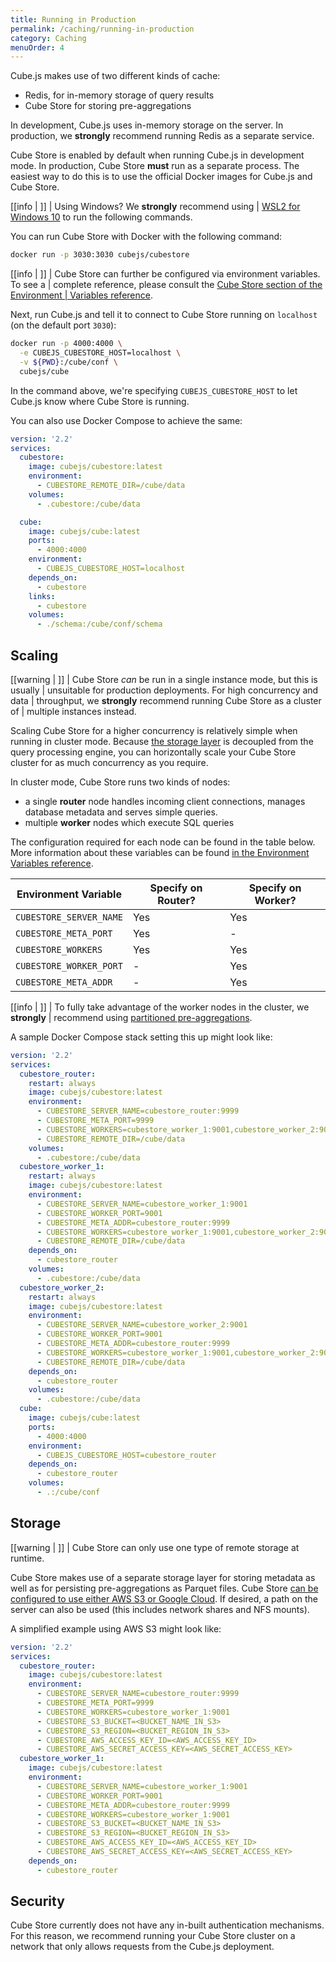 ```yaml
---
title: Running in Production
permalink: /caching/running-in-production
category: Caching
menuOrder: 4
---
```


Cube.js makes use of two different kinds of cache:

- Redis, for in-memory storage of query results
- Cube Store for storing pre-aggregations

In development, Cube.js uses in-memory storage on the server. In production, we
**strongly** recommend running Redis as a separate service.

Cube Store is enabled by default when running Cube.js in development mode. In
production, Cube Store **must** run as a separate process. The easiest way to do
this is to use the official Docker images for Cube.js and Cube Store.

<!-- prettier-ignore-start -->
[[info | ]]
| Using Windows? We **strongly** recommend using
| [WSL2 for Windows 10][link-wsl2] to run the following commands.
<!-- prettier-ignore-end -->

You can run Cube Store with Docker with the following command:

```bash
docker run -p 3030:3030 cubejs/cubestore
```

<!-- prettier-ignore-start -->
[[info | ]]
| Cube Store can further be configured via environment variables. To see a
| complete reference, please consult the [Cube Store section of the Environment
| Variables reference][ref-config-env].
<!-- prettier-ignore-end -->

Next, run Cube.js and tell it to connect to Cube Store running on `localhost`
(on the default port `3030`):

```bash
docker run -p 4000:4000 \
  -e CUBEJS_CUBESTORE_HOST=localhost \
  -v ${PWD}:/cube/conf \
  cubejs/cube
```

In the command above, we're specifying `CUBEJS_CUBESTORE_HOST` to let Cube.js
know where Cube Store is running.

You can also use Docker Compose to achieve the same:

```yaml
version: '2.2'
services:
  cubestore:
    image: cubejs/cubestore:latest
    environment:
      - CUBESTORE_REMOTE_DIR=/cube/data
    volumes:
      - .cubestore:/cube/data

  cube:
    image: cubejs/cube:latest
    ports:
      - 4000:4000
    environment:
      - CUBEJS_CUBESTORE_HOST=localhost
    depends_on:
      - cubestore
    links:
      - cubestore
    volumes:
      - ./schema:/cube/conf/schema
```

## Scaling

<!-- prettier-ignore-start -->
[[warning | ]]
| Cube Store _can_ be run in a single instance mode, but this is usually
| unsuitable for production deployments. For high concurrency and data
| throughput, we **strongly** recommend running Cube Store as a cluster of
| multiple instances instead.
<!-- prettier-ignore-end -->

Scaling Cube Store for a higher concurrency is relatively simple when running in
cluster mode. Because [the storage layer](#storage) is decoupled from the query
processing engine, you can horizontally scale your Cube Store cluster for as
much concurrency as you require.

In cluster mode, Cube Store runs two kinds of nodes:

- a single **router** node handles incoming client connections, manages database
  metadata and serves simple queries.
- multiple **worker** nodes which execute SQL queries

The configuration required for each node can be found in the table below. More
information about these variables can be found [in the Environment Variables
reference][ref-config-env].

| Environment Variable    | Specify on Router? | Specify on Worker? |
| ----------------------- | ------------------ | ------------------ |
| `CUBESTORE_SERVER_NAME` | Yes                | Yes                |
| `CUBESTORE_META_PORT`   | Yes                | -                  |
| `CUBESTORE_WORKERS`     | Yes                | Yes                |
| `CUBESTORE_WORKER_PORT` | -                  | Yes                |
| `CUBESTORE_META_ADDR`   | -                  | Yes                |

<!-- prettier-ignore-start -->
[[info | ]]
| To fully take advantage of the worker nodes in the cluster, we **strongly**
| recommend using [partitioned pre-aggregations][ref-caching-partitioning].
<!-- prettier-ignore-end -->

A sample Docker Compose stack setting this up might look like:

```yaml
version: '2.2'
services:
  cubestore_router:
    restart: always
    image: cubejs/cubestore:latest
    environment:
      - CUBESTORE_SERVER_NAME=cubestore_router:9999
      - CUBESTORE_META_PORT=9999
      - CUBESTORE_WORKERS=cubestore_worker_1:9001,cubestore_worker_2:9001
      - CUBESTORE_REMOTE_DIR=/cube/data
    volumes:
      - .cubestore:/cube/data
  cubestore_worker_1:
    restart: always
    image: cubejs/cubestore:latest
    environment:
      - CUBESTORE_SERVER_NAME=cubestore_worker_1:9001
      - CUBESTORE_WORKER_PORT=9001
      - CUBESTORE_META_ADDR=cubestore_router:9999
      - CUBESTORE_WORKERS=cubestore_worker_1:9001,cubestore_worker_2:9001
      - CUBESTORE_REMOTE_DIR=/cube/data
    depends_on:
      - cubestore_router
    volumes:
      - .cubestore:/cube/data
  cubestore_worker_2:
    restart: always
    image: cubejs/cubestore:latest
    environment:
      - CUBESTORE_SERVER_NAME=cubestore_worker_2:9001
      - CUBESTORE_WORKER_PORT=9001
      - CUBESTORE_META_ADDR=cubestore_router:9999
      - CUBESTORE_WORKERS=cubestore_worker_1:9001,cubestore_worker_2:9001
      - CUBESTORE_REMOTE_DIR=/cube/data
    depends_on:
      - cubestore_router
    volumes:
      - .cubestore:/cube/data
  cube:
    image: cubejs/cube:latest
    ports:
      - 4000:4000
    environment:
      - CUBEJS_CUBESTORE_HOST=cubestore_router
    depends_on:
      - cubestore_router
    volumes:
      - .:/cube/conf
```

## Storage

<!-- prettier-ignore-start -->
[[warning | ]]
| Cube Store can only use one type of remote storage at runtime.
<!-- prettier-ignore-end -->

Cube Store makes use of a separate storage layer for storing metadata as well as
for persisting pre-aggregations as Parquet files. Cube Store [can be configured
to use either AWS S3 or Google Cloud][ref-config-env-cloud-storage]. If desired,
a path on the server can also be used (this includes network shares and NFS
mounts).

A simplified example using AWS S3 might look like:

```yaml
version: '2.2'
services:
  cubestore_router:
    image: cubejs/cubestore:latest
    environment:
      - CUBESTORE_SERVER_NAME=cubestore_router:9999
      - CUBESTORE_META_PORT=9999
      - CUBESTORE_WORKERS=cubestore_worker_1:9001
      - CUBESTORE_S3_BUCKET=<BUCKET_NAME_IN_S3>
      - CUBESTORE_S3_REGION=<BUCKET_REGION_IN_S3>
      - CUBESTORE_AWS_ACCESS_KEY_ID=<AWS_ACCESS_KEY_ID>
      - CUBESTORE_AWS_SECRET_ACCESS_KEY=<AWS_SECRET_ACCESS_KEY>
  cubestore_worker_1:
    image: cubejs/cubestore:latest
    environment:
      - CUBESTORE_SERVER_NAME=cubestore_worker_1:9001
      - CUBESTORE_WORKER_PORT=9001
      - CUBESTORE_META_ADDR=cubestore_router:9999
      - CUBESTORE_WORKERS=cubestore_worker_1:9001
      - CUBESTORE_S3_BUCKET=<BUCKET_NAME_IN_S3>
      - CUBESTORE_S3_REGION=<BUCKET_REGION_IN_S3>
      - CUBESTORE_AWS_ACCESS_KEY_ID=<AWS_ACCESS_KEY_ID>
      - CUBESTORE_AWS_SECRET_ACCESS_KEY=<AWS_SECRET_ACCESS_KEY>
    depends_on:
      - cubestore_router
```

## Security

Cube Store currently does not have any in-built authentication mechanisms. For
this reason, we recommend running your Cube Store cluster on a network that only
allows requests from the Cube.js deployment.

[link-wsl2]: https://docs.microsoft.com/en-us/windows/wsl/install-win10
[ref-caching-partitioning]: /caching/using-pre-aggregations#partitioning
[ref-config-env]: /reference/environment-variables#cube-store
[ref-config-env-cloud-storage]:
  /reference/environment-variables#cube-store-cloud-storage
